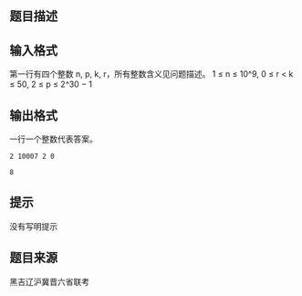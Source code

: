 


## 题目描述
## 输入格式
第一行有四个整数 n, p, k, r，所有整数含义见问题描述。
1 ≤ n ≤ 10^9, 0 ≤ r < k ≤ 50, 2 ≤ p ≤ 2^30 − 1
## 输出格式
一行一个整数代表答案。

```input1
2 10007 2 0

```

```output1
8
```

## 提示
没有写明提示
## 题目来源
黑吉辽沪冀晋六省联考


